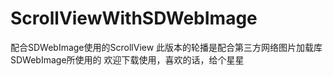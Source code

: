# ScrollViewWithSDWebImage
配合SDWebImage使用的ScrollView
此版本的轮播是配合第三方网络图片加载库SDWebImage所使用的
欢迎下载使用，喜欢的话，给个星星
